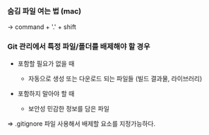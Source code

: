 ### 숨김 파일 여는 법 (mac)

  -> command + '.' + shift

### Git 관리에서 특정 파일/폴더를 배제해야 할 경우

- 포함할 필요가 없을 때
  - 자동으로 생성 또는 다운로드 되는 파일들 (빌드 결과물, 라이브러리)

- 포함하지 말아야 할 때
  - 보안성 민감한 정보를 담은 파일

=> .gitignore 파일 사용해서 배제할 요소를 지정가능하다.